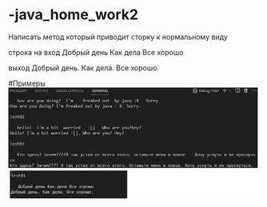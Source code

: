 # -java_home_work2
Написать метод который приводит сторку к нормальному виду

строка на вход
Добрый день Как дела Все хорошо

выход
Добрый день. Как дела. Все хорошо.

#Примеры
![](results.jpg)
